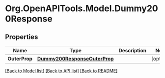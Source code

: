 # Org.OpenAPITools.Model.Dummy200Response

## Properties

Name | Type | Description | Notes
------------ | ------------- | ------------- | -------------
**OuterProp** | [**Dummy200ResponseOuterProp**](Dummy200ResponseOuterProp.md) |  | [optional] 

[[Back to Model list]](../README.md#documentation-for-models) [[Back to API list]](../README.md#documentation-for-api-endpoints) [[Back to README]](../README.md)

